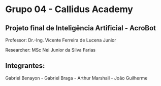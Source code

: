 # Grupo 04 - Callidus Academy

## Projeto final de Inteligência Artificial - AcroBot

Professor: Dr.-Ing. Vicente Ferreira de Lucena Junior

Researcher: MSc Nei Junior da Silva Farias

## Integrantes:

Gabriel Benayon -
Gabriel Braga -
Arthur Marshall -
João Guilherme
